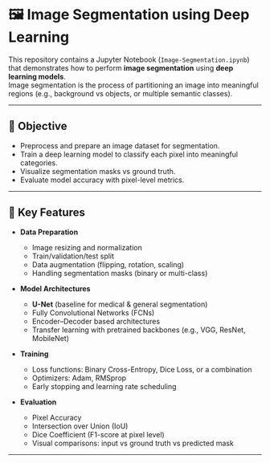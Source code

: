 # 🖼️ Image Segmentation using Deep Learning

This repository contains a Jupyter Notebook (`Image-Segmentation.ipynb`) that demonstrates how to perform **image segmentation** using **deep learning models**.  
Image segmentation is the process of partitioning an image into meaningful regions (e.g., background vs objects, or multiple semantic classes).

---

## 🎯 Objective
- Preprocess and prepare an image dataset for segmentation.  
- Train a deep learning model to classify each pixel into meaningful categories.  
- Visualize segmentation masks vs ground truth.  
- Evaluate model accuracy with pixel-level metrics.  

---

## 📌 Key Features
- **Data Preparation**  
  - Image resizing and normalization  
  - Train/validation/test split  
  - Data augmentation (flipping, rotation, scaling)  
  - Handling segmentation masks (binary or multi-class)  

- **Model Architectures**  
  - **U-Net** (baseline for medical & general segmentation)  
  - Fully Convolutional Networks (FCNs)  
  - Encoder–Decoder based architectures  
  - Transfer learning with pretrained backbones (e.g., VGG, ResNet, MobileNet)  

- **Training**  
  - Loss functions: Binary Cross-Entropy, Dice Loss, or a combination  
  - Optimizers: Adam, RMSprop  
  - Early stopping and learning rate scheduling  

- **Evaluation**  
  - Pixel Accuracy  
  - Intersection over Union (IoU)  
  - Dice Coefficient (F1-score at pixel level)  
  - Visual comparisons: input vs ground truth vs predicted mask  

---

